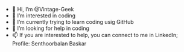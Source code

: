 - 👋 Hi, I’m @Vintage-Geek
- 👀 I’m interested in coding
- 🌱 I’m currently trying to learn coding usig GitHub
- 💞️ I’m looking for help in coding
- 📫 If you are interested to help, you can connect to me in LinkedIn; Profile: Senthoorbalan Baskar

<!---
Vintage-Geek/Vintage-Geek is a ✨ special ✨ repository because its `README.md` (this file) appears on your GitHub profile.
You can click the Preview link to take a look at your changes.
--->
